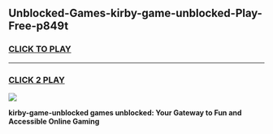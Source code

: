 
## Unblocked-Games-kirby-game-unblocked-Play-Free-p849t
<h3>
<a href="https://premium76.site?title=kirby-game-unblocked&ref=20A">CLICK TO PLAY</a></h3>
<hr>

<h3>
<a href="https://premium76.site?title=kirby-game-unblocked&ref=20A">CLICK 2 PLAY</a>
  
</h3>

<a href="https://premium76.site?title=kirby-game-unblocked&ref=20A"><img src="https://clearcache.store/games.png"></a>


**kirby-game-unblocked games unblocked: Your Gateway to Fun and Accessible Online Gaming**
